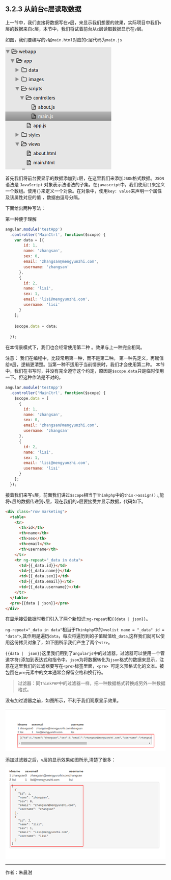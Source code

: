 
## 3.2.3 从前台c层读取数据

上一节中，我们直接将数据写在`v`层，来显示我们想要的效果，实际项目中我们`v`层的数据来自`c`层，本节中，我们将试着前台从`c`层读取数据显示在`v`层。

如图，我们要编写的`v`层`main.html`对应的`c`层代码为`main.js`

![](image/2017-10-28-21-06-38.png) 

首先我们将前台要显示的数据添加到`c`层，在这里我们来添加`JSON`格式数据。`JSON` 语法是 `JavaScript` 对象表示法语法的子集。在`javascript`中，我们使用`[]`来定义一个数组。使用`{}`来定义一个对象。在对象中，使用`key: value`来声明一个属性及该属性对应的值 ，数据由逗号分隔。

下面给出两种写法：

第一种便于理解

```javascript
angular.module('testApp')
  .controller('MainCtrl', function($scope) {
    var data = [{
        id: 1,
        name: 'zhangsan',
        sex: 0,
        email: 'zhangsan@mengyunzhi.com',
        username: 'zhangsan'
      },
      {
        id: 2,
        name: 'lisi',
        sex: 1,
        email: 'lisi@mengyunzhi.com',
        username: 'lisi'
      }
    ];

    $scope.data = data;

  });
```

在本情景模式下，我们也会经常使用第二种 。效果与上一种完全相同。

 注意： 我们在编程中，比较常用第一种，而不是第二种。
第一种先定义，再赋值给`V`层，逻辑更清楚。当第一种不适用于当前情景时，我们才会使用第二种。
本节中，我们在书写时，并没有完全遵守这个约定，原因是`$scope.data`只是临时使用一下。但这种作法是不对的。

``` javascript
angular.module('testApp')
  .controller('MainCtrl', function($scope) {
    $scope.data = [
      {
        id: 1,
        name: 'zhangsan',
        sex: 0,
        email: 'zhangsan@mengyunzhi.com',
        username: 'zhangsan'
      },
      {
        id: 2,
        name: 'lisi',
        sex: 1,
        email: 'lisi@mengyunzhi.com',
        username: 'lisi'
      }
    ];
  });
```

接着我们来写`v`层，前面我们讲过`$scope`相当于`Thinkphp`中的`this->assign();`,能将`c`层的数据传递到`v`层，现在我们的`v`层要接受并显示数据，代码如下。


``` html
<div class="row marketing">
  <table>
    <tr>
      <th>id</th>
      <th>name</th>
      <th>sex</th>
      <th>email</th>
      <th>username</th>
    </tr>
    <tr ng-repeat="_data in data">
      <td>{{_data.id}}</td>
      <td>{{_data.name}}</td>
      <td>{{_data.sex}}</td>
      <td>{{_data.email}}</td>
      <td>{{_data.username}}</td>
    </tr>
  </table>
  <pre>{{data | json}}</pre>
</div>
```

在显示接受数据时我们引入了两个新知识:`ng-repeat`和`{{data | json}}`。

`ng-repeat="_data in data"`相当于`Thinkphp`中的`<volist name = "_data" id = "data">`,其作用是遍历`data`，每次将遍历到的子值赋值给`_data`,这样我们就可以使用这份拷贝对象了，如下图所示我们产生了两个`<tr>`。

 `{{data |  json}}`这里我们用到了`angularjs`中的过滤器，过滤器可以使用一个管道字符`|`添加到表达式和指令中。`json`为将数据转化为`json`格式的数据来显示，注意在这里我们的过滤器要写在`<pre>`标签里面，`<pre> `可定义预格式化的文本。被包围在` pre `元素中的文本通常会保留空格和换行符。
 
 > 过滤器：同`ThinkPHP`中的过滤器一样，把一种数据格式转换成另外一种数据格式。
 
 没有加过滤器之前，如图所示，不利于我们观察显示效果。
 
 ![](image/2017-10-29-14-56-09.png) 

添加过滤器之后，`v`层的显示效果如图所示,清楚了很多：

![](image/2017-10-28-22-16-11.png) 

---

作者：朱晨澍
